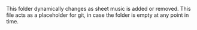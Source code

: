This folder dynamically changes as sheet music is added or removed.  This file acts as a placeholder for git, in case the folder is empty at any point in time.